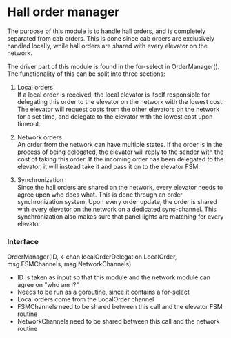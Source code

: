 Hall order manager
================
The purpose of this module is to handle hall orders, and is completely separated from cab orders. This is done
since cab orders are exclusively handled locally, while hall orders are shared with every elevator on the network.

The driver part of this module is found in the for-select in OrderManager(). The functionality of this can be
split into three sections:

1. Local orders  
If a local order is received, the local elevator is itself responsible for delegating this order to the elevator on the network
with the lowest cost. The elevator will request costs from the other elevators on the network for a set time, and delegate to the
elevator with the lowest cost upon timeout.

2. Network orders  
An order from the network can have multiple states. If the order is in the process of being delegated, the elevator will reply to
the sender with the cost of taking this order. If the incoming order has been delegated to the elevator, it will instead take it
and pass it on to the elevator FSM.

3. Synchronization  
Since the hall orders are shared on the network, every elevator needs to agree upon who does what.
This is done through an order synchronization system: Upon every order update, the order is shared
with every elevator on the network on a dedicated sync-channel. This synchronization also makes sure
that panel lights are matching for every elevator.


### Interface
OrderManager(ID, <-chan localOrderDelegation.LocalOrder, msg.FSMChannels, msg.NetworkChannels)
* ID is taken as input so that this module and the network module can agree on "who am I?"
* Needs to be run as a goroutine, since it contains a for-select
* Local orders come from the LocalOrder channel
* FSMChannels need to be shared between this call and the elevator FSM routine
* NetworkChannels need to be shared between this call and the network routine

